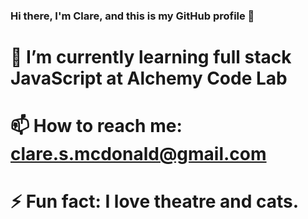 ### Hi there, I'm Clare, and this is my GitHub profile 👋
# 🌱 I’m currently learning full stack JavaScript at Alchemy Code Lab
# 📫 How to reach me: clare.s.mcdonald@gmail.com
# ⚡ Fun fact: I love theatre and cats.
<!--
**ClareMcDonald/ClareMcDonald** is a ✨ _special_ ✨ repository because its `README.md` (this file) appears on your GitHub profile.

Here are some ideas to get you started:

- 🔭 I’m currently working on ...
- 🌱 I’m currently learning ...
- 👯 I’m looking to collaborate on ...
- 🤔 I’m looking for help with ...
- 💬 Ask me about ...
# 📫 How to reach me: clare.s.mcdonald@gmail.com
- 😄 Pronouns: ...
- ⚡ Fun fact: ...
-->
